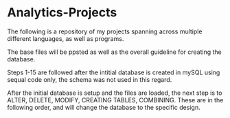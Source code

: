 # Analytics-Projects
The following is a repository of my projects spanning across multiple different languages, as well as programs.

The base files will be ppsted as well as the overall guideline for creating the database.

Steps 1-15 are followed after the intitial database is created in mySQL using sequal code only, the schema was not used in this regard.

After the initial database is setup and the files are loaded, the next step is to ALTER, DELETE, MODIFY, CREATING TABLES, COMBINING. These are in the following order, and will change the database to the specific design.
